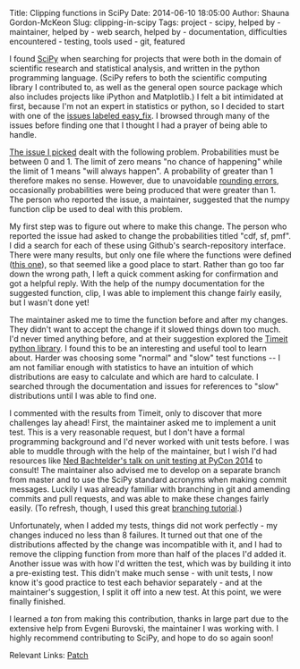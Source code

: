 Title: Clipping functions in SciPy
Date: 2014-06-10 18:05:00
Author: Shauna Gordon-McKeon
Slug: clipping-in-scipy
Tags: project - scipy, helped by - maintainer, helped by - web search, helped by - documentation, difficulties encountered - testing, tools used - git, featured

I found [SciPy](http://www.scipy.org/) when searching for projects that were both in the domain of scientific research and statistical analysis, and written in the python programming language.  (SciPy refers to both the scientific computing library I contributed to, as well as the general open source package which also includes projects like iPython and Matplotlib.)  I felt a bit intimidated at first, because I'm not an expert in statistics or python, so I decided to start with one of the [issues labeled easy_fix](https://github.com/scipy/scipy/issues?labels=easy-fix&page=1&state=open).  I browsed through many of the issues before finding one that I thought I had a prayer of being able to handle.  

[The issue I picked](https://github.com/scipy/scipy/issues/2566) dealt with the following problem.  Probabilities must be between 0 and 1.  The limit of zero means "no chance of happening" while the limit of 1 means "will always happen".  A probability of greater than 1 therefore makes no sense.  However, due to unavoidable [rounding errors](https://en.wikipedia.org/wiki/Round-off_error), occasionally probabilities were being produced that were greater than 1.  The person who reported the issue, a maintainer, suggested that the numpy function clip be used to deal with this problem.  

My first step was to figure out where to make this change.  The person who reported the issue had asked to change the probabilities titled "cdf, sf, pmf".  I did a search for each of these using Github's search-repository interface.  There were many results, but only one file where the functions were defined ([this one](https://github.com/scipy/scipy/blob/16fc0af7191dce0cfd5fa80afb3a85b50d58cbcf/scipy/stats/_distn_infrastructure.py)), so that seemed like a good place to start.  Rather than go too far down the wrong path, I left a quick comment asking for confirmation and got a helpful reply.  With the help of the numpy documentation for the suggested function, clip, I was able to implement this change fairly easily, but I wasn't done yet!  

The maintainer asked me to time the function before and after my changes.  They didn't want to accept the change if it slowed things down too much.  I'd never timed anything before, and at their suggestion explored the [Timeit python library](https://docs.python.org/2/library/timeit.html).  I found this to be an interesting and useful tool to learn about.  Harder was choosing some "normal" and "slow" test functions -- I am not familiar enough with statistics to have an intuition of which distributions are easy to calculate and which are hard to calculate.  I searched through the documentation and issues for references to "slow" distributions until I was able to find one.  

I commented with the results from Timeit, only to discover that more challenges lay ahead!  First, the maintainer asked me to implement a unit test.  This is a very reasonable request, but I don't have a formal programming background and I'd never worked with unit tests before.  I was able to muddle through with the help of the maintainer, but I wish I'd had resources like [Ned Bachtelder's talk on unit testing at PyCon 2014](http://nedbatchelder.com/text/test0.html) to consult!  The maintainer also advised me to develop on a separate branch from master and to use the SciPy standard acronyms when making commit messages.  Luckily I was already familiar with branching in git and amending commits and pull requests, and was able to make these changes fairly easily.  (To refresh, though, I used this great [branching tutorial](https://www.atlassian.com/git/tutorial/git-branches).)  

Unfortunately, when I added my tests, things did not work perfectly - my changes induced no less than 8 failures.  It turned out that one of the distributions affected by the change was incompatible with it, and I had to remove the clipping function from more than half of the places I'd added it.  Another issue was with how I'd written the test, which was by building it into a pre-existing test. This didn't make much sense - with unit tests, I now know it's good practice to test each behavior separately - and  at the maintainer's suggestion, I split it off into a new test.  At this point, we were finally finished.  

I learned a _ton_ from making this contribution, thanks in large part due to the extensive help from Evgeni Burovski, the maintainer I was working with.  I highly recommend contributing to SciPy, and hope to do so again soon!


Relevant Links:
[Patch](https://github.com/scipy/scipy/pull/3211)



